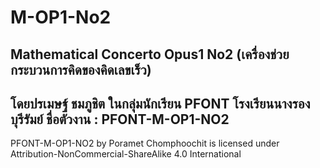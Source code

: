 # M-OP1-No2
Mathematical Concerto Opus1 No2 (เครื่องช่วยกระบวนการคิดของคิดเลขเร็ว)
---------------------------------------------------------------
โดยปรเมษฐ์ ชมภูชิต ในกลุ่มนักเรียน PFONT โรงเรียนนางรอง บุรีรัมย์
ชื่อตัวงาน : PFONT-M-OP1-NO2
---------------------------------------------------------------
PFONT-M-OP1-NO2 by Poramet Chomphoochit is licensed under Attribution-NonCommercial-ShareAlike 4.0 International
